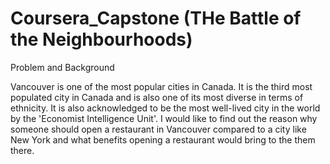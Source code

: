 # Coursera_Capstone (THe Battle of the Neighbourhoods)

Problem and Background

Vancouver is one of the most popular cities in Canada. It is the third most populated city in Canada and is also one of its most diverse in terms of ethnicity. 
It is also acknowledged to be the most well-lived city in the world by the 'Economist Intelligence Unit'. 
I would like to find out the reason why someone should open a restaurant in Vancouver compared to a city like New York and what benefits opening a restaurant would bring to the them there. 
